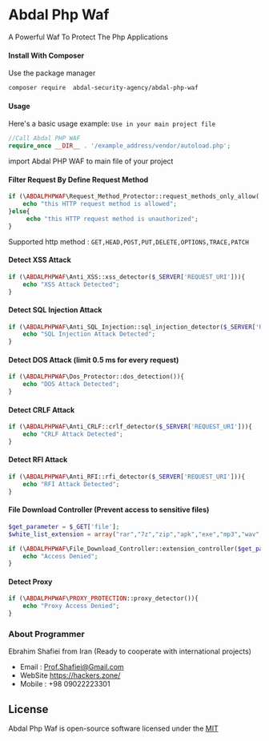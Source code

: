 # Abdal Php Waf

A Powerful Waf To Protect The Php Applications


#### Install With Composer
Use the package manager


```bash
composer require  abdal-security-agency/abdal-php-waf
```

#### Usage

Here's a basic usage example: `Use in your main project file`


```php
//Call Abdal PHP WAF
require_once __DIR__ . '/example_address/vendor/autoload.php';
```
import Abdal PHP WAF to main file of your project

#### Filter Request By Define Request Method

```php
if (\ABDALPHPWAF\Request_Method_Protector::request_methods_only_allow('POST') == 'allow'){
    echo "this HTTP request method is allowed";
}else{
     echo "this HTTP request method is unauthorized";
}
```
Supported http method : `GET,HEAD,POST,PUT,DELETE,OPTIONS,TRACE,PATCH`

#### Detect XSS Attack

```php
if (\ABDALPHPWAF\Anti_XSS::xss_detector($_SERVER['REQUEST_URI'])){
    echo "XSS Attack Detected";
}
```

#### Detect SQL Injection Attack

```php
if (\ABDALPHPWAF\Anti_SQL_Injection::sql_injection_detector($_SERVER['REQUEST_URI'])){
    echo "SQL Injection Attack Detected";
}
```

#### Detect DOS Attack (limit 0.5 ms for every request)

```php
if (\ABDALPHPWAF\Dos_Protector::dos_detection()){
    echo "DOS Attack Detected";
}
```



#### Detect CRLF Attack 

```php
if (\ABDALPHPWAF\Anti_CRLF::crlf_detector($_SERVER['REQUEST_URI'])){
    echo "CRLF Attack Detected";
}
```

#### Detect RFI Attack 

```php
if (\ABDALPHPWAF\Anti_RFI::rfi_detector($_SERVER['REQUEST_URI'])){
    echo "RFI Attack Detected";
}
```





#### File Download Controller (Prevent access to sensitive files)

```php
$get_parameter = $_GET['file'];
$white_list_extension = array("rar","7z","zip","apk","exe","mp3","wav","mp4","pdf","docx");

if (\ABDALPHPWAF\File_Download_Controller::extension_controller($get_parameter,$white_list_extension)){
    echo "Access Denied";
}

```

#### Detect Proxy

```php
if (\ABDALPHPWAF\PROXY_PROTECTION::proxy_detector()){
    echo "Proxy Access Denied";
}
```



### About Programmer
Ebrahim Shafiei from Iran (Ready to cooperate with international projects)
  - Email : Prof.Shafiei@Gmail.com
  - WebSite https://hackers.zone/
  - Mobile : +98 09022223301


## License
Abdal Php Waf is open-source software licensed under the [MIT](https://choosealicense.com/licenses/mit/)
